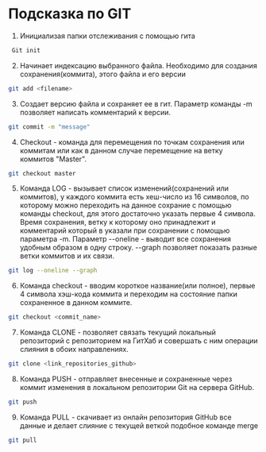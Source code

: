 # Подсказка по GIT

1. Инициализая папки отслеживания с помощью гита

```sh
 Git init
```
2. Начинает индексацию выбранного файла. Необходимо для создания сохранения(коммита), этого файла и его версии

```sh
git add <filename>
```
3. Создает версию файла и сохраняет ее в гит. Параметр команды -m позволяет написать комментарий к версии.
```sh
git commit -m "message"
```
4.  Checkout - команда для перемещения по точкам сохранения или коммитам или как в данном случае перемещение на ветку коммитов "Master".
```sh
git checkout master
```
5. Команда LOG - вызывает список изменений(сохранений или коммитов), у каждого коммита есть хеш-число из 16 символов, по которому можно переходить на данное сохрание с помощью команды checkout, для этого достаточно указать первые 4 символа. Время сохранения, ветку к которому оно принадлежит и комментарий который в указали при сохранении с помощью параметра -m. Параметр --oneline - выводит все сохранения удобным образом в одну строку. --graph позволяет показать разные ветки коммитов и их связи.


```sh
git log --oneline --graph
```

6. Команда checkout - вводим короткое название(или полное), первые 4 символа хэш-кода коммита и переходим на состояние папки сохраненное в данном коммите.
```sh
git checkout <commit_name>
```

7. Команда CLONE - позволяет связать текущий локальный репозиторий с репозиторием на ГитХаб и совершать с ним операции слияния в обоих направлениях.
```sh
git clone <link_repositories_github>
```

8. Команда PUSH - отправляет внесенные и сохраненные через коммит изменения в локальном репозитории Git на сервера GitHub.
```sh
git push
```

9. Команда PULL - скачивает из онлайн репозитория GitHub все данные и делает слияние с текущей веткой подобное команде merge
```sh
git pull
```